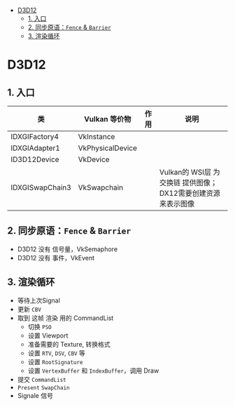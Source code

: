 - [D3D12](#d3d12)
  - [1. 入口](#1-入口)
  - [2. 同步原语：`Fence` & `Barrier`](#2-同步原语fence--barrier)
  - [3. 渲染循环](#3-渲染循环)

# D3D12

## 1. 入口

|类|Vulkan 等价物|作用|说明|
|--|--|--|--|
|IDXGIFactory4|VkInstance||
|IDXGIAdapter1|VkPhysicalDevice|
|ID3D12Device|VkDevice|
|IDXGISwapChain3|VkSwapchain||Vulkan的 WSI层 为交换链 提供图像；DX12需要创建资源来表示图像|

## 2. 同步原语：`Fence` & `Barrier`

+ D3D12 没有 信号量，VkSemaphore
+ D3D12 没有 事件，VkEvent

## 3. 渲染循环

+ 等待上次Signal
+ 更新 `CBV`
+ 取到 这帧 渲染 用的 CommandList
	- 切换 `PSO`
	- 设置 Viewport
	- 准备需要的 Texture, 转换格式
	- 设置 `RTV`, `DSV`, `CBV` 等
	- 设置 `RootSignature`
	- 设置 `VertexBuffer` 和 `IndexBuffer`，调用 Draw
+ 提交 `CommandList`
+ `Present` `SwapChain`
+ Signale 信号
